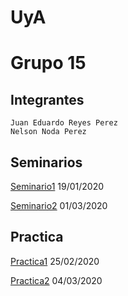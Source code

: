 # UyA

# Grupo 15
## Integrantes 
    Juan Eduardo Reyes Perez
    Nelson Noda Perez

## Seminarios 

[Seminario1](https://github.com/kenshinsamue/UyA/tree/master/Seminario1) 19/01/2020

[Seminario2](https://github.com/kenshinsamue/UyA/tree/master/Seminario2) 01/03/2020

## Practica

[Practica1](https://github.com/kenshinsamue/UyA/tree/master/Practica1) 25/02/2020

[Practica2](https://github.com/eduardoreyes99/UyA/tree/master/Pactica%202) 04/03/2020
